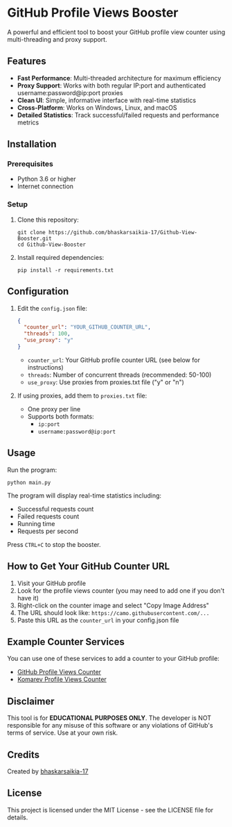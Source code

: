 # GitHub Profile Views Booster

A powerful and efficient tool to boost your GitHub profile view counter using multi-threading and proxy support.

## Features

- **Fast Performance**: Multi-threaded architecture for maximum efficiency
- **Proxy Support**: Works with both regular IP:port and authenticated username:password@ip:port proxies
- **Clean UI**: Simple, informative interface with real-time statistics
- **Cross-Platform**: Works on Windows, Linux, and macOS
- **Detailed Statistics**: Track successful/failed requests and performance metrics

## Installation

### Prerequisites
- Python 3.6 or higher
- Internet connection

### Setup

1. Clone this repository:
   ```
   git clone https://github.com/bhaskarsaikia-17/Github-View-Booster.git
   cd Github-View-Booster
   ```

2. Install required dependencies:
   ```
   pip install -r requirements.txt
   ```

## Configuration

1. Edit the `config.json` file:

   ```json
   {
     "counter_url": "YOUR_GITHUB_COUNTER_URL",
     "threads": 100,
     "use_proxy": "y"
   }
   ```

   - `counter_url`: Your GitHub profile counter URL (see below for instructions)
   - `threads`: Number of concurrent threads (recommended: 50-100)
   - `use_proxy`: Use proxies from proxies.txt file ("y" or "n")

2. If using proxies, add them to `proxies.txt` file:
   - One proxy per line
   - Supports both formats:
     - `ip:port`
     - `username:password@ip:port`

## Usage

Run the program:

```
python main.py
```

The program will display real-time statistics including:
- Successful requests count
- Failed requests count
- Running time
- Requests per second

Press `CTRL+C` to stop the booster.

## How to Get Your GitHub Counter URL

1. Visit your GitHub profile
2. Look for the profile views counter (you may need to add one if you don't have it)
3. Right-click on the counter image and select "Copy Image Address"
4. The URL should look like: `https://camo.githubusercontent.com/...`
5. Paste this URL as the `counter_url` in your config.json file

## Example Counter Services

You can use one of these services to add a counter to your GitHub profile:
- [GitHub Profile Views Counter](https://github.com/antonkomarev/github-profile-views-counter)
- [Komarev Profile Views Counter](https://komarev.com/ghpvc)

## Disclaimer

This tool is for **EDUCATIONAL PURPOSES ONLY**. The developer is NOT responsible for any misuse of this software or any violations of GitHub's terms of service. Use at your own risk.

## Credits

Created by [bhaskarsaikia-17](https://github.com/bhaskarsaikia-17)

## License

This project is licensed under the MIT License - see the LICENSE file for details.
